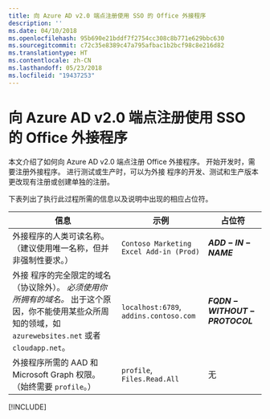 ```yaml
---
title: 向 Azure AD v2.0 端点注册使用 SSO 的 Office 外接程序
description: ''
ms.date: 04/10/2018
ms.openlocfilehash: 95b690e21bddf7f2754cc308c8b771e629bbc630
ms.sourcegitcommit: c72c35e8389c47a795afbac1b2bcf98c8e216d82
ms.translationtype: HT
ms.contentlocale: zh-CN
ms.lasthandoff: 05/23/2018
ms.locfileid: "19437253"
---
```

# <a name="register-an-office-add-in-that-uses-sso-with-the-azure-ad-v20-endpoint"></a>向 Azure AD v2.0 端点注册使用 SSO 的 Office 外接程序

本文介绍了如何向 Azure AD v2.0 端点注册 Office 外接程序。 开始开发时，需要注册外接程序。 进行测试或生产时，可以为外接 程序的开发、测试和生产版本更改现有注册或创建单独的注册。 

下表列出了执行此过程所需的信息以及说明中出现的相应占位符。 

|信息  |示例  |占位符  |
|---------|---------|---------|
|外接程序的人类可读名称。 （建议使用唯一名称，但并非强制性要求。）    |`Contoso Marketing Excel Add-in (Prod)`        |**$ADD-IN-NAME$**         |
|外接 程序的完全限定的域名（协议除外）。 *必须使用你所拥有的域名。* 出于这个原因，你不能使用某些众所周知的领域，如 `azurewebsites.net` 或者 `cloudapp.net`。   |`localhost:6789`, `addins.contoso.com`         |**$FQDN-WITHOUT-PROTOCOL$**         |
|外接程序所需的 AAD 和 Microsoft Graph 权限。 （始终需要 `profile`。）    |`profile`, `Files.Read.All`         |无         |

[!INCLUDE[](../includes/register-sso-add-in-aad-v2-include.md)]